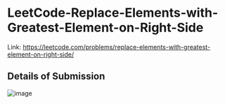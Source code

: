 # LeetCode-Replace-Elements-with-Greatest-Element-on-Right-Side
Link: https://leetcode.com/problems/replace-elements-with-greatest-element-on-right-side/
## Details of Submission
![image](https://user-images.githubusercontent.com/51401355/224734872-a642ebf0-9b12-42f7-a7d2-8371a2dfcc11.png)
